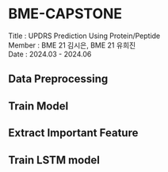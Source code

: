 # BME-CAPSTONE 

Title : UPDRS Prediction Using Protein/Peptide <br/>
Member : BME 21 김시은, BME 21 유희진 <br/>
Date : 2024.03 - 2024.06 <br/>


## Data Preprocessing


## Train Model


## Extract Important Feature


## Train LSTM model

